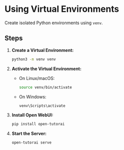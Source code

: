 
# Using Virtual Environments

Create isolated Python environments using `venv`.

## Steps

1. **Create a Virtual Environment:**

   ```bash
   python3 -m venv venv
   ```

2. **Activate the Virtual Environment:**

   - On Linux/macOS:

     ```bash
     source venv/bin/activate
     ```

   - On Windows:

     ```bash
     venv\Scripts\activate
     ```

3. **Install Open WebUI:**

   ```bash
   pip install open-tutorai
   ```

4. **Start the Server:**

   ```bash
   open-tutorai serve
   ```
